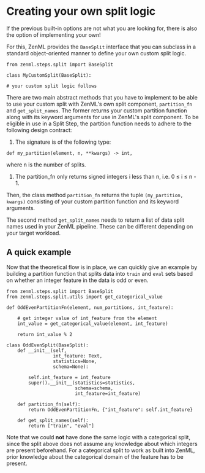 # Creating your own split logic

If the previous built-in options are not what you are looking for, there is also the option of implementing your own!

For this, ZenML provides the `BaseSplit` interface that you can subclass in a standard object-oriented manner to define your own custom split logic.

```text
from zenml.steps.split import BaseSplit

class MyCustomSplit(BaseSplit):

# your custom split logic follows
```

There are two main abstract methods that you have to implement to be able to use your custom split with ZenML's own split component, `partition_fn` and `get_split_names`. The former returns your custom partition function along with its keyword arguments for use in ZenML's split component. To be eligible in use in a Split Step, the partition function needs to adhere to the following design contract:

1. The signature is of the following type:

```text
def my_partition(element, n, **kwargs) -> int,
```

where n is the number of splits.

1. The partition\_fn only returns signed integers i less than n, i.e. 0 ≤ i ≤ n - 1.

Then, the class method `partition_fn` returns the tuple `(my_partition, kwargs)` consisting of your custom partition function and its keyword arguments.

The second method `get_split_names` needs to return a list of data split names used in your ZenML pipeline. These can be different depending on your target workload.

## A quick example

Now that the theoretical flow is in place, we can quickly give an example by building a partition function that splits data into `train` and `eval` sets based on whether an integer feature in the data is odd or even.

```text
from zenml.steps.split import BaseSplit
from zenml.steps.split.utils import get_categorical_value

def OddEvenPartitionFn(element, num_partitions, int_feature):

    # get integer value of int_feature from the element
    int_value = get_categorical_value(element, int_feature)

    return int_value % 2

class OddEvenSplit(BaseSplit):
    def __init__(self, 
                 int_feature: Text,
                 statistics=None,
                 schema=None):

        self.int_feature = int_feature
        super().__init__(statistics=statistics,
                         schema=schema,
                         int_feature=int_feature)

    def partition_fn(self):
        return OddEvenPartitionFn, {"int_feature": self.int_feature}

    def get_split_names(self):
        return ["train", "eval"]
```

Note that we could **not** have done the same logic with a categorical split, since the split above does not assume any knowledge about which integers are present beforehand. For a categorical split to work as built into ZenML, prior knowledge about the categorical domain of the feature has to be present.

